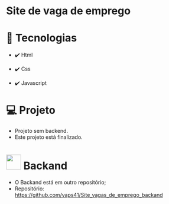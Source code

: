 # Site de vaga de emprego

# 🚀 Tecnologias

* ✔️ Html

* ✔️ Css

* ✔️ Javascript

# 💻 Projeto

* Projeto sem backend.
* Este projeto está finalizado.

# <img src="https://vaps41.github.io/Site_de_vaga_de_emprego/midia/backend.png" width="40" height="40"> Backand

* O Backand está em outro repositório;
* Repositório: https://github.com/vaps41/Site_vagas_de_emprego_backand


